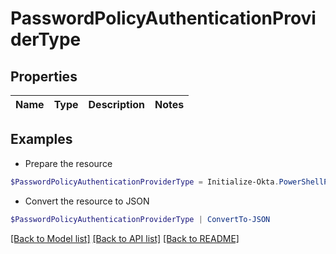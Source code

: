 # PasswordPolicyAuthenticationProviderType
## Properties

Name | Type | Description | Notes
------------ | ------------- | ------------- | -------------

## Examples

- Prepare the resource
```powershell
$PasswordPolicyAuthenticationProviderType = Initialize-Okta.PowerShellPasswordPolicyAuthenticationProviderType 
```

- Convert the resource to JSON
```powershell
$PasswordPolicyAuthenticationProviderType | ConvertTo-JSON
```

[[Back to Model list]](../README.md#documentation-for-models) [[Back to API list]](../README.md#documentation-for-api-endpoints) [[Back to README]](../README.md)

